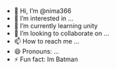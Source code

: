 - 👋 Hi, I’m @nima366
- 👀 I’m interested in ...
- 🌱 I’m currently learning unity
- 💞️ I’m looking to collaborate on ...
- 📫 How to reach me ...
- 😄 Pronouns: ...
- ⚡ Fun fact: Im Batman

<!---
nima366/nima366 is a ✨ special ✨ repository because its `README.md` (this file) appears on your GitHub profile.
You can click the Preview link to take a look at your changes.
--->

